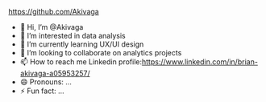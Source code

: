 https://github.com/Akivaga
- 👋 Hi, I’m @Akivaga
- 👀 I’m interested in data analysis
- 🌱 I’m currently learning UX/UI design
- 💞️ I’m looking to collaborate on analytics projects
- 📫 How to reach me Linkedin profile:https://www.linkedin.com/in/brian-akivaga-a05953257/
- 😄 Pronouns: ...
- ⚡ Fun fact: ...

<!---
Akivaga/Akivaga is a ✨ special ✨ repository because its `README.md` (this file) appears on your GitHub profile.
You can click the Preview link to take a look at your changes.
--->
